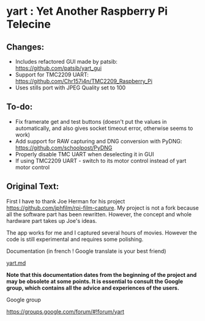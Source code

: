 # yart : Yet Another Raspberry Pi Telecine

## Changes:

 - Includes refactored GUI made by patsib: https://github.com/patsib/yart_gui
 - Support for TMC2209 UART: https://github.com/Chr157i4n/TMC2209_Raspberry_Pi
 - Uses stills port with JPEG Quality set to 100
 

## To-do:

 - Fix framerate get and test buttons (doesn't put the values in automatically, and also gives socket timeout error, otherwise seems to work)
 - Add support for RAW capturing and DNG conversion with PyDNG: https://github.com/schoolpost/PyDNG
 - Properly disable TMC UART when deselecting it in GUI
 - If using TMC2209 UART - switch to its motor control instead of yart motor control

## Original Text:

First I have to thank Joe Herman for his project https://github.com/jphfilm/rpi-film-capture. My project is not a fork because all the software part has been rewritten. However, the concept and whole hardware part takes up Joe's ideas.

The app works for me and I captured several hours of movies. However the code is still experimental and requires some polishing.

Documentation (in french ! Google translate is your best friend)

[yart.md](./yart.md)

**Note that this documentation dates from the beginning of the project and may be obsolete at some points. It is essential to consult the Google group, which contains all the advice and experiences of the users.**

Google group

https://groups.google.com/forum/#!forum/yart

